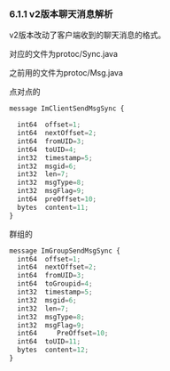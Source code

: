 ### 6.1.1 v2版本聊天消息解析

v2版本改动了客户端收到的聊天消息的格式。

对应的文件为protoc/Sync.java

之前用的文件为protoc/Msg.java

点对点的

```js
message ImClientSendMsgSync {

  int64  offset=1;
  int64  nextOffset=2;
  int64  fromUID=3;
  int64  toUID=4;
  int32  timestamp=5;
  int32  msgid=6;
  int32  len=7;
  int32  msgType=8;
  int32  msgFlag=9;
  int64  preOffset=10;
  bytes  content=11;
}
```

群组的

```js
message ImGroupSendMsgSync {
  int64  offset=1;
  int64  nextOffset=2;
  int64  fromUID=3;
  int64  toGroupid=4;
  int32  timestamp=5;
  int32  msgid=6;
  int32  len=7;
  int32  msgType=8;
  int32  msgFlag=9;
  int64     PreOffset=10;
  int64  toUID=11;
  bytes  content=12;
}
```




